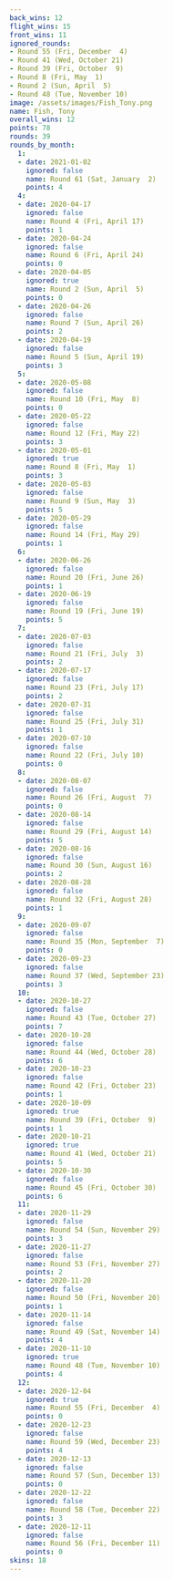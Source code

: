 ```yaml
---
back_wins: 12
flight_wins: 15
front_wins: 11
ignored_rounds:
- Round 55 (Fri, December  4)
- Round 41 (Wed, October 21)
- Round 39 (Fri, October  9)
- Round 8 (Fri, May  1)
- Round 2 (Sun, April  5)
- Round 48 (Tue, November 10)
image: /assets/images/Fish_Tony.png
name: Fish, Tony
overall_wins: 12
points: 78
rounds: 39
rounds_by_month:
  1:
  - date: 2021-01-02
    ignored: false
    name: Round 61 (Sat, January  2)
    points: 4
  4:
  - date: 2020-04-17
    ignored: false
    name: Round 4 (Fri, April 17)
    points: 1
  - date: 2020-04-24
    ignored: false
    name: Round 6 (Fri, April 24)
    points: 0
  - date: 2020-04-05
    ignored: true
    name: Round 2 (Sun, April  5)
    points: 0
  - date: 2020-04-26
    ignored: false
    name: Round 7 (Sun, April 26)
    points: 2
  - date: 2020-04-19
    ignored: false
    name: Round 5 (Sun, April 19)
    points: 3
  5:
  - date: 2020-05-08
    ignored: false
    name: Round 10 (Fri, May  8)
    points: 0
  - date: 2020-05-22
    ignored: false
    name: Round 12 (Fri, May 22)
    points: 3
  - date: 2020-05-01
    ignored: true
    name: Round 8 (Fri, May  1)
    points: 3
  - date: 2020-05-03
    ignored: false
    name: Round 9 (Sun, May  3)
    points: 5
  - date: 2020-05-29
    ignored: false
    name: Round 14 (Fri, May 29)
    points: 1
  6:
  - date: 2020-06-26
    ignored: false
    name: Round 20 (Fri, June 26)
    points: 1
  - date: 2020-06-19
    ignored: false
    name: Round 19 (Fri, June 19)
    points: 5
  7:
  - date: 2020-07-03
    ignored: false
    name: Round 21 (Fri, July  3)
    points: 2
  - date: 2020-07-17
    ignored: false
    name: Round 23 (Fri, July 17)
    points: 2
  - date: 2020-07-31
    ignored: false
    name: Round 25 (Fri, July 31)
    points: 1
  - date: 2020-07-10
    ignored: false
    name: Round 22 (Fri, July 10)
    points: 0
  8:
  - date: 2020-08-07
    ignored: false
    name: Round 26 (Fri, August  7)
    points: 0
  - date: 2020-08-14
    ignored: false
    name: Round 29 (Fri, August 14)
    points: 5
  - date: 2020-08-16
    ignored: false
    name: Round 30 (Sun, August 16)
    points: 2
  - date: 2020-08-28
    ignored: false
    name: Round 32 (Fri, August 28)
    points: 1
  9:
  - date: 2020-09-07
    ignored: false
    name: Round 35 (Mon, September  7)
    points: 0
  - date: 2020-09-23
    ignored: false
    name: Round 37 (Wed, September 23)
    points: 3
  10:
  - date: 2020-10-27
    ignored: false
    name: Round 43 (Tue, October 27)
    points: 7
  - date: 2020-10-28
    ignored: false
    name: Round 44 (Wed, October 28)
    points: 6
  - date: 2020-10-23
    ignored: false
    name: Round 42 (Fri, October 23)
    points: 1
  - date: 2020-10-09
    ignored: true
    name: Round 39 (Fri, October  9)
    points: 1
  - date: 2020-10-21
    ignored: true
    name: Round 41 (Wed, October 21)
    points: 5
  - date: 2020-10-30
    ignored: false
    name: Round 45 (Fri, October 30)
    points: 6
  11:
  - date: 2020-11-29
    ignored: false
    name: Round 54 (Sun, November 29)
    points: 3
  - date: 2020-11-27
    ignored: false
    name: Round 53 (Fri, November 27)
    points: 2
  - date: 2020-11-20
    ignored: false
    name: Round 50 (Fri, November 20)
    points: 1
  - date: 2020-11-14
    ignored: false
    name: Round 49 (Sat, November 14)
    points: 4
  - date: 2020-11-10
    ignored: true
    name: Round 48 (Tue, November 10)
    points: 4
  12:
  - date: 2020-12-04
    ignored: true
    name: Round 55 (Fri, December  4)
    points: 0
  - date: 2020-12-23
    ignored: false
    name: Round 59 (Wed, December 23)
    points: 4
  - date: 2020-12-13
    ignored: false
    name: Round 57 (Sun, December 13)
    points: 0
  - date: 2020-12-22
    ignored: false
    name: Round 58 (Tue, December 22)
    points: 3
  - date: 2020-12-11
    ignored: false
    name: Round 56 (Fri, December 11)
    points: 0
skins: 18
---
```

